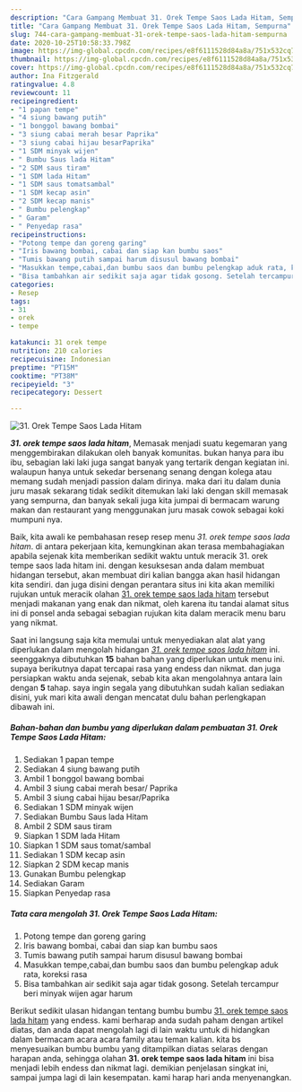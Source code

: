 ```yaml
---
description: "Cara Gampang Membuat 31. Orek Tempe Saos Lada Hitam, Sempurna"
title: "Cara Gampang Membuat 31. Orek Tempe Saos Lada Hitam, Sempurna"
slug: 744-cara-gampang-membuat-31-orek-tempe-saos-lada-hitam-sempurna
date: 2020-10-25T10:58:33.798Z
image: https://img-global.cpcdn.com/recipes/e8f6111528d84a8a/751x532cq70/31-orek-tempe-saos-lada-hitam-foto-resep-utama.jpg
thumbnail: https://img-global.cpcdn.com/recipes/e8f6111528d84a8a/751x532cq70/31-orek-tempe-saos-lada-hitam-foto-resep-utama.jpg
cover: https://img-global.cpcdn.com/recipes/e8f6111528d84a8a/751x532cq70/31-orek-tempe-saos-lada-hitam-foto-resep-utama.jpg
author: Ina Fitzgerald
ratingvalue: 4.8
reviewcount: 11
recipeingredient:
- "1 papan tempe"
- "4 siung bawang putih"
- "1 bonggol bawang bombai"
- "3 siung cabai merah besar Paprika"
- "3 siung cabai hijau besarPaprika"
- "1 SDM minyak wijen"
- " Bumbu Saus lada Hitam"
- "2 SDM saus tiram"
- "1 SDM lada Hitam"
- "1 SDM saus tomatsambal"
- "1 SDM kecap asin"
- "2 SDM kecap manis"
- " Bumbu pelengkap"
- " Garam"
- " Penyedap rasa"
recipeinstructions:
- "Potong tempe dan goreng garing"
- "Iris bawang bombai, cabai dan siap kan bumbu saos"
- "Tumis bawang putih sampai harum disusul bawang bombai"
- "Masukkan tempe,cabai,dan bumbu saos dan bumbu pelengkap aduk rata, koreksi rasa"
- "Bisa tambahkan air sedikit saja agar tidak gosong. Setelah tercampur beri minyak wijen agar harum"
categories:
- Resep
tags:
- 31
- orek
- tempe

katakunci: 31 orek tempe 
nutrition: 210 calories
recipecuisine: Indonesian
preptime: "PT15M"
cooktime: "PT38M"
recipeyield: "3"
recipecategory: Dessert

---
```



![31. Orek Tempe Saos Lada Hitam](https://img-global.cpcdn.com/recipes/e8f6111528d84a8a/751x532cq70/31-orek-tempe-saos-lada-hitam-foto-resep-utama.jpg)

<b><i>31. orek tempe saos lada hitam</i></b>, Memasak menjadi suatu kegemaran yang menggembirakan dilakukan oleh banyak komunitas. bukan hanya para ibu ibu, sebagian laki laki juga sangat banyak yang tertarik dengan kegiatan ini. walaupun hanya untuk sekedar bersenang senang dengan kolega atau memang sudah menjadi passion dalam dirinya. maka dari itu dalam dunia juru masak sekarang tidak sedikit ditemukan laki laki dengan skill memasak yang sempurna, dan banyak sekali juga kita jumpai di bermacam warung makan dan restaurant yang menggunakan juru masak cowok sebagai koki mumpuni nya.



Baik, kita awali ke pembahasan resep resep menu <i>31. orek tempe saos lada hitam</i>. di antara pekerjaan kita, kemungkinan akan terasa membahagiakan apabila sejenak kita memberikan sedikit waktu untuk meracik 31. orek tempe saos lada hitam ini. dengan kesuksesan anda dalam membuat hidangan tersebut, akan membuat diri kalian bangga akan hasil hidangan kita sendiri. dan juga disini dengan perantara situs ini kita akan memiliki rujukan untuk meracik olahan <u>31. orek tempe saos lada hitam</u> tersebut menjadi makanan yang enak dan nikmat, oleh karena itu tandai alamat situs ini di ponsel anda sebagai sebagian rujukan kita dalam meracik menu baru yang nikmat.


Saat ini langsung saja kita memulai untuk menyediakan alat alat yang diperlukan dalam mengolah hidangan <u><i>31. orek tempe saos lada hitam</i></u> ini. seenggaknya dibutuhkan <b>15</b> bahan bahan yang diperlukan untuk menu ini. supaya berikutnya dapat tercapai rasa yang endess dan nikmat. dan juga persiapkan waktu anda sejenak, sebab kita akan mengolahnya antara lain dengan <b>5</b> tahap. saya ingin segala yang dibutuhkan sudah kalian sediakan disini, yuk mari kita awali dengan mencatat dulu bahan perlengkapan dibawah ini.

<!--inarticleads1-->

##### Bahan-bahan dan bumbu yang diperlukan dalam pembuatan 31. Orek Tempe Saos Lada Hitam:

1. Sediakan 1 papan tempe
1. Sediakan 4 siung bawang putih
1. Ambil 1 bonggol bawang bombai
1. Ambil 3 siung cabai merah besar/ Paprika
1. Ambil 3 siung cabai hijau besar/Paprika
1. Sediakan 1 SDM minyak wijen
1. Sediakan  Bumbu Saus lada Hitam
1. Ambil 2 SDM saus tiram
1. Siapkan 1 SDM lada Hitam
1. Siapkan 1 SDM saus tomat/sambal
1. Sediakan 1 SDM kecap asin
1. Siapkan 2 SDM kecap manis
1. Gunakan  Bumbu pelengkap
1. Sediakan  Garam
1. Siapkan  Penyedap rasa




<!--inarticleads2-->

##### Tata cara mengolah 31. Orek Tempe Saos Lada Hitam:

1. Potong tempe dan goreng garing
1. Iris bawang bombai, cabai dan siap kan bumbu saos
1. Tumis bawang putih sampai harum disusul bawang bombai
1. Masukkan tempe,cabai,dan bumbu saos dan bumbu pelengkap aduk rata, koreksi rasa
1. Bisa tambahkan air sedikit saja agar tidak gosong. Setelah tercampur beri minyak wijen agar harum




Berikut sedikit ulasan hidangan tentang bumbu bumbu <u>31. orek tempe saos lada hitam</u> yang endess. kami berharap anda sudah paham dengan artikel diatas, dan anda dapat mengolah lagi di lain waktu untuk di hidangkan dalam bermacam acara acara family atau teman kalian. kita bs menyesuaikan bumbu bumbu yang ditampilkan diatas selaras dengan harapan anda, sehingga olahan <b>31. orek tempe saos lada hitam</b> ini bisa menjadi lebih endess dan nikmat lagi. demikian penjelasan singkat ini, sampai jumpa lagi di lain kesempatan. kami harap hari anda menyenangkan.
